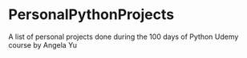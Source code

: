 # PersonalPythonProjects
A list of personal projects done during the 100 days of Python Udemy course by Angela Yu
